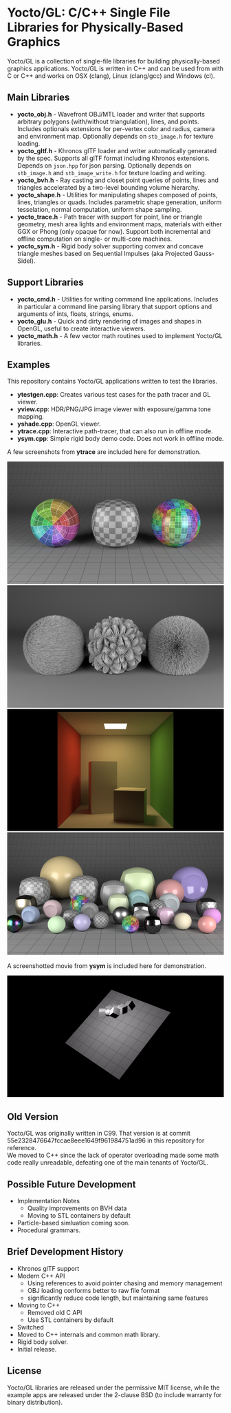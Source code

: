 # Yocto/GL: C/C++ Single File Libraries for Physically-Based Graphics

Yocto/GL is a collection of single-file libraries for building
physically-based graphics applications.
Yocto/GL is written in C++ and can be used from with C or C++ and works on
OSX (clang), Linux (clang/gcc) and Windows (cl).

## Main Libraries

- **yocto_obj.h** - Wavefront OBJ/MTL loader and writer that supports arbitrary polygons (with/without triangulation), lines, and points. Includes optionals extensions for per-vertex color and radius, camera and environment map. Optionally depends on `stb_image.h` for texture loading.
- **yocto_gltf.h** - Khronos glTF loader and writer automatically generated by the spec. Supports all glTF format including Khronos extensions. Depends on `json.hpp` for json parsing. Optionally depends on `stb_image.h` and `stb_image_write.h` for texture loading and writing.
- **yocto_bvh.h** - Ray casting and closet point queries of points, lines and triangles accelerated by a two-level bounding volume hierarchy.
- **yocto_shape.h** - Utilities for manipulating shapes composed of points, lines, triangles or quads. Includes parametric shape generation, uniform tesselation, normal computation, uniform shape sampling.
- **yocto_trace.h** - Path tracer with support for point, line or triangle geometry, mesh area lights and environment maps, materials with either GGX or Phong (only opaque for now). Support both incremental and offline computation on single- or multi-core machines.
- **yocto_sym.h** - Rigid body solver supporting convex and concave triangle meshes based on Sequential Impulses (aka Projected Gauss-Sidel).

## Support Libraries

- **yocto_cmd.h** - Utilities for writing command line applications. Includes in  particular a command line parsing library that support options and arguments of ints, floats, strings, enums.
- **yocto_glu.h** - Quick and dirty rendering of images and shapes in OpenGL, useful to create interactive viewers.
- **yocto_math.h** - A few vector math routines used to implement Yocto/GL libraries.

## Examples

This repository contains Yocto/GL applications written to test the libraries.

- **ytestgen.cpp**: Creates various test cases for the path tracer and GL viewer.
- **yview.cpp**: HDR/PNG/JPG image viewer with exposure/gamma tone mapping.
- **yshade.cpp**: OpenGL viewer.
- **ytrace.cpp**: Interactive path-tracer, that can also run in offline mode.
- **ysym.cpp**: Simple rigid body demo code. Does not work in offline mode.

A few screenshots from **ytrace** are included here for demonstration.

![](images/sh03.path.png)
![](images/ls02.direct.png)
![](images/cb01.path.png)
![](images/rs02.path.png)

A screenshotted movie from **ysym** is included here for demonstration.

![](images/rb02.ysym.gif)

## Old Version

Yocto/GL was originally written in C99. That version is at commit
55e2328476647fccae8eee1649f961984751ad96 in this repository for reference.  
We moved to C++ since the lack of operator overloading made some math code
really unreadable, defeating one of the main tenants of Yocto/GL. 

## Possible Future Development

- Implementation Notes
    - Quality improvements on BVH data
    - Moving to STL containers by default
- Particle-based simluation coming soon.
- Procedural grammars.

## Brief Development History

- Khronos glTF support
- Modern C++ API
    - Using references to avoid pointer chasing and memory management
    - OBJ loading conforms better to raw file format
    - significantly reduce code length, but maintaining same features
- Moving to C++
    - Removed old C API
    - Use STL containers by default
- Switched 
- Moved to C++ internals and common math library.
- Rigid body solver.
- Initial release. 

## License

Yocto/GL libraries are released under the permissive MIT license, while the
example apps are released under the 2-clause BSD (to include warranty for binary distribution).
